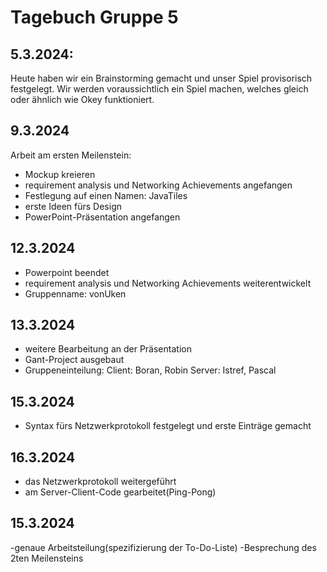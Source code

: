 # Tagebuch Gruppe 5
## 5.3.2024:
Heute haben wir ein Brainstorming gemacht und unser Spiel provisorisch festgelegt.
Wir werden voraussichtlich ein Spiel machen, welches gleich oder ähnlich wie Okey funktioniert. 
## 9.3.2024
Arbeit am ersten Meilenstein:
- Mockup kreieren
- requirement analysis und Networking Achievements angefangen
- Festlegung auf einen Namen: JavaTiles
- erste Ideen fürs Design
- PowerPoint-Präsentation angefangen
## 12.3.2024
- Powerpoint beendet
- requirement analysis und Networking Achievements weiterentwickelt
- Gruppenname: vonUken
## 13.3.2024
- weitere Bearbeitung an der Präsentation
- Gant-Project ausgebaut
- Gruppeneinteilung: Client: Boran, Robin Server: Istref, Pascal
## 15.3.2024
- Syntax fürs Netzwerkprotokoll festgelegt und erste Einträge gemacht
## 16.3.2024
- das Netzwerkprotokoll weitergeführt 
- am Server-Client-Code gearbeitet(Ping-Pong)


## 15.3.2024
-genaue Arbeitsteilung(spezifizierung der To-Do-Liste)
-Besprechung des 2ten Meilensteins

